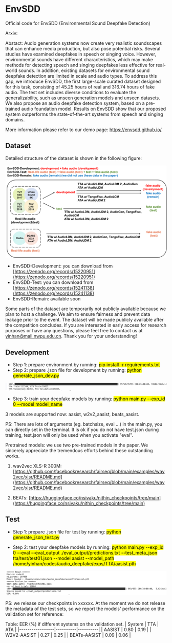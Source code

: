 # EnvSDD
Official code for EnvSDD (Environmental Sound Deepfake Detection)

Arxiv: 

Abstact:
Audio generation systems now create very realistic soundscapes that can enhance media production, but also pose potential risks. Several studies have examined deepfakes in speech or singing voice. However, environmental sounds have different characteristics, which may make methods for detecting speech and singing deepfakes less effective for real-world sounds. In addition, existing datasets for environmental sound deepfake detection are limited in scale and audio types. To address this gap, we introduce EnvSDD, the first large-scale curated dataset designed for this task, consisting of 45.25 hours of real and 316.74 hours of fake audio. The test set includes diverse conditions to evaluate the generalizability, such as unseen generation models and unseen datasets. We also propose an audio deepfake detection system, based on a pre-trained audio foundation model. Results on EnvSDD show that our proposed system outperforms the state-of-the-art systems from speech and singing domains.

More information please refer to our demo page: https://envsdd.github.io/

## Dataset

Detailed structure of the dataset is shown in the following figure:

<p align="center">
  <img src="figs/dataset.png" alt="Dataset" width="600" />
</p>

- EnvSDD-Development: you can download from [https://zenodo.org/records/15220951](https://zenodo.org/records/15220951)
- EnvSDD-Test: you can download from [https://zenodo.org/records/15241138](https://zenodo.org/records/15241138)
- EnvSDD-Remain: available soon

Some parts of the dataset are temporarily not publicly available because we plan to host a challenge. We aim to ensure fairness and prevent data leakage prior to the event. The dataset will be made publicly available after the competition concludes. If you are interested in early access for research purposes or have any questions, please feel free to contact us at yinhan@mail.nwpu.edu.cn.
Thank you for your understanding!

## Development
- Step 1: prepare environment by running: <mark>pip install -r requirements.txt<mark>
- Step 2: prepare .json file for development by running: <mark>python generate_json_dev.py<mark>

<p align="center">
  <img src="figs/generate_json_dev.png" alt="Dataset" width="800" />
</p>

- Step 3: train your deepfake models by running: <mark>python main.py --exp_id 0 --model model_name<mark>

3 models are supported now: aasist, w2v2_aasist, beats_aasist.

PS: There are lots of arguments (eg. batchsize, eval ...) in the main.py, you can directly set in the terminal. It is ok if you do not have test.json during training, test.json will only be used when you activate "eval".

Pretrained models: we use two pre-trained models in the paper. We sincerely appreciate the tremendous efforts behind these outstanding works.

1. wav2vec XLS-R 300M: [https://github.com/facebookresearch/fairseq/blob/main/examples/wav2vec/xlsr/README.md](https://github.com/facebookresearch/fairseq/blob/main/examples/wav2vec/xlsr/README.md)

2. BEATs: [https://huggingface.co/nsivaku/nithin_checkpoints/tree/main](https://huggingface.co/nsivaku/nithin_checkpoints/tree/main)

## Test
- Step 1: prepare .json file for test by running: <mark>python generate_json_test.py<mark>

- Step 2: test your deepfake models by running: <mark>python main.py --exp_id 0 --eval --eval_output ./eval_output/predictions.txt --test_meta_json tta/test/test01.json --model aasist --model_path /home/yinhan/codes/audio_deepfake/exps/TTA/aasist.pth<mark>

<p align="center">
  <img src="figs/test.png" alt="Dataset" width="800" />
</p>

PS: we release our checkpoints in xxxxxx. At the moment we do not release the metadata of the test sets, so we report the models' performance on the validation set for reference:

Table: EER (%) if different systems on the validation set.
|      System     |   TTA    |   ATA   |
|-----------------|----------|----------|
|      AASIST     |    0.80    |   0.19   |
|   W2V2-AASIST   |    0.27   |  0.25   |
|   BEATs-AASIST  |    0.09 | 0.06 |

